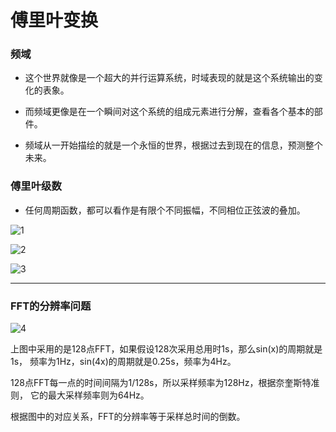 # 傅里叶变换
### 频域
* 这个世界就像是一个超大的并行运算系统，时域表现的就是这个系统输出的变化的表象。

* 而频域更像是在一个瞬间对这个系统的组成元素进行分解，查看各个基本的部件。

* 频域从一开始描绘的就是一个永恒的世界，根据过去到现在的信息，预测整个未来。

### 傅里叶级数

* 任何周期函数，都可以看作是有限个不同振幅，不同相位正弦波的叠加。

![1](http://i2.muimg.com/524586/3f08a36d65f7497fs.jpg)

![2](http://i4.buimg.com/524586/9150a52df8f1248as.gif)

![3](http://i4.buimg.com/524586/7987e5634f226fbas.jpg)

***

### FFT的分辨率问题
![4](http://i4.buimg.com/524586/9f47ee23a7e8364bs.png)

上图中采用的是128点FFT，如果假设128次采用总用时1s，那么sin(x)的周期就是1s，
频率为1Hz，sin(4x)的周期就是0.25s，频率为4Hz。

128点FFT每一点的时间间隔为1/128s，所以采样频率为128Hz，根据奈奎斯特准则，
它的最大采样频率则为64Hz。

根据图中的对应关系，FFT的分辨率等于采样总时间的倒数。